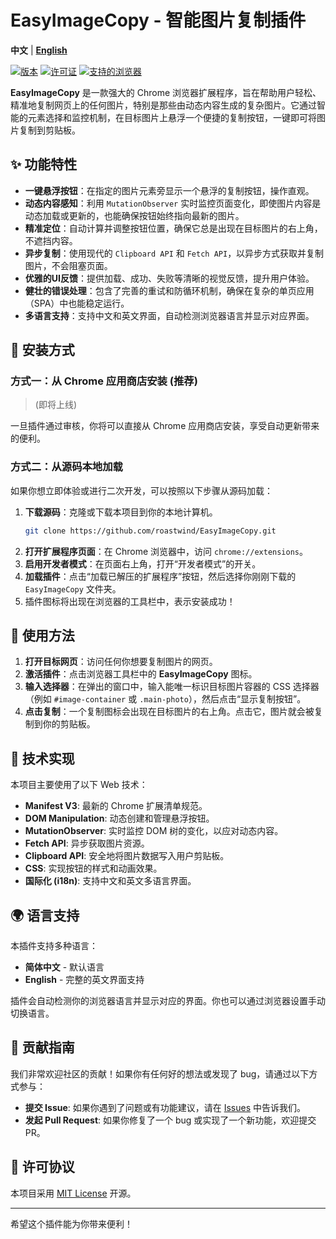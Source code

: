 # EasyImageCopy - 智能图片复制插件

**中文** | **[English](README.en.md)**

[![版本](https://img.shields.io/badge/version-1.0.0-blue.svg)](https://github.com/roastwind/EasyImageCopy)
[![许可证](https://img.shields.io/badge/license-MIT-green.svg)](LICENSE)
[![支持的浏览器](https://img.shields.io/badge/Chrome-支持-brightgreen.svg)](https://www.google.com/chrome/)

**EasyImageCopy** 是一款强大的 Chrome 浏览器扩展程序，旨在帮助用户轻松、精准地复制网页上的任何图片，特别是那些由动态内容生成的复杂图片。它通过智能的元素选择和监控机制，在目标图片上悬浮一个便捷的复制按钮，一键即可将图片复制到剪贴板。

## ✨ 功能特性

- **一键悬浮按钮**：在指定的图片元素旁显示一个悬浮的复制按钮，操作直观。
- **动态内容感知**：利用 `MutationObserver` 实时监控页面变化，即使图片内容是动态加载或更新的，也能确保按钮始终指向最新的图片。
- **精准定位**：自动计算并调整按钮位置，确保它总是出现在目标图片的右上角，不遮挡内容。
- **异步复制**：使用现代的 `Clipboard API` 和 `Fetch API`，以异步方式获取并复制图片，不会阻塞页面。
- **优雅的UI反馈**：提供加载、成功、失败等清晰的视觉反馈，提升用户体验。
- **健壮的错误处理**：包含了完善的重试和防循环机制，确保在复杂的单页应用（SPA）中也能稳定运行。
- **多语言支持**：支持中文和英文界面，自动检测浏览器语言并显示对应界面。

## 🚀 安装方式

### 方式一：从 Chrome 应用商店安装 (推荐)

> (即将上线)

一旦插件通过审核，你将可以直接从 Chrome 应用商店安装，享受自动更新带来的便利。

### 方式二：从源码本地加载

如果你想立即体验或进行二次开发，可以按照以下步骤从源码加载：

1.  **下载源码**：克隆或下载本项目到你的本地计算机。
    ```bash
    git clone https://github.com/roastwind/EasyImageCopy.git
    ```
2.  **打开扩展程序页面**：在 Chrome 浏览器中，访问 `chrome://extensions`。
3.  **启用开发者模式**：在页面右上角，打开“开发者模式”的开关。
4.  **加载插件**：点击“加载已解压的扩展程序”按钮，然后选择你刚刚下载的 `EasyImageCopy` 文件夹。
5.  插件图标将出现在浏览器的工具栏中，表示安装成功！

## 📖 使用方法

1.  **打开目标网页**：访问任何你想要复制图片的网页。
2.  **激活插件**：点击浏览器工具栏中的 **EasyImageCopy** 图标。
3.  **输入选择器**：在弹出的窗口中，输入能唯一标识目标图片容器的 CSS 选择器（例如 `#image-container` 或 `.main-photo`），然后点击“显示复制按钮”。
4.  **点击复制**：一个复制图标会出现在目标图片的右上角。点击它，图片就会被复制到你的剪贴板。

## 🔧 技术实现

本项目主要使用了以下 Web 技术：

- **Manifest V3**: 最新的 Chrome 扩展清单规范。
- **DOM Manipulation**: 动态创建和管理悬浮按钮。
- **MutationObserver**: 实时监控 DOM 树的变化，以应对动态内容。
- **Fetch API**: 异步获取图片资源。
- **Clipboard API**: 安全地将图片数据写入用户剪贴板。
- **CSS**: 实现按钮的样式和动画效果。
- **国际化 (i18n)**: 支持中文和英文多语言界面。

## 🌍 语言支持

本插件支持多种语言：
- **简体中文** - 默认语言
- **English** - 完整的英文界面支持

插件会自动检测你的浏览器语言并显示对应的界面。你也可以通过浏览器设置手动切换语言。

## 🤝 贡献指南

我们非常欢迎社区的贡献！如果你有任何好的想法或发现了 bug，请通过以下方式参与：

-   **提交 Issue**: 如果你遇到了问题或有功能建议，请在 [Issues](https://github.com/roastwind/EasyImageCopy/issues) 中告诉我们。
-   **发起 Pull Request**: 如果你修复了一个 bug 或实现了一个新功能，欢迎提交 PR。

## 📄 许可协议

本项目采用 [MIT License](LICENSE) 开源。

---

希望这个插件能为你带来便利！
